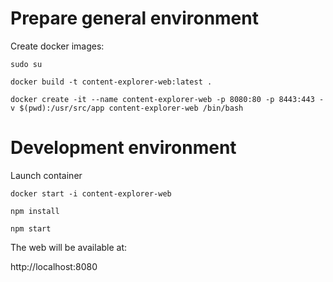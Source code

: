 # Prepare general environment

Create docker images:

`sudo su`

`docker build -t content-explorer-web:latest .`

`docker create -it --name content-explorer-web -p 8080:80 -p 8443:443 -v $(pwd):/usr/src/app content-explorer-web /bin/bash`

# Development environment

Launch container

`docker start -i content-explorer-web`

`npm install`

`npm start`

The web will be available at:

http://localhost:8080
